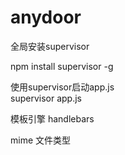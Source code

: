 # anydoor

全局安装supervisor

npm install supervisor -g  

使用supervisor启动app.js   
supervisor app.js

模板引擎 
handlebars

mime 文件类型